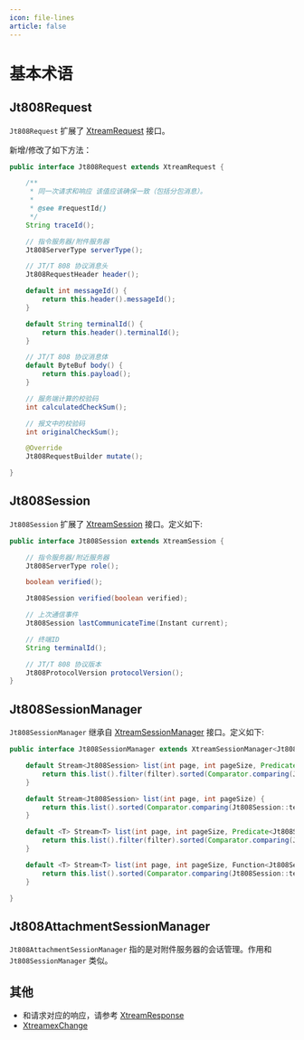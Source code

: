 ```yaml
---
icon: file-lines
article: false
---
```


# 基本术语

## Jt808Request

`Jt808Request` 扩展了 [XtreamRequest](/guide/server/quick-start/terminology.md#xtreamrequest) 接口。

新增/修改了如下方法：

```java
public interface Jt808Request extends XtreamRequest {

    /**
     * 同一次请求和响应 该值应该确保一致（包括分包消息）。
     *
     * @see #requestId()
     */
    String traceId();

    // 指令服务器/附件服务器
    Jt808ServerType serverType();

    // JT/T 808 协议消息头
    Jt808RequestHeader header();

    default int messageId() {
        return this.header().messageId();
    }

    default String terminalId() {
        return this.header().terminalId();
    }

    // JT/T 808 协议消息体
    default ByteBuf body() {
        return this.payload();
    }

    // 服务端计算的校验码
    int calculatedCheckSum();

    // 报文中的校验码
    int originalCheckSum();

    @Override
    Jt808RequestBuilder mutate();

}
```

## Jt808Session

`Jt808Session` 扩展了 [XtreamSession](../../../../guide/server/quick-start/terminology.md#xtreamsession) 接口。定义如下:

```java
public interface Jt808Session extends XtreamSession {

    // 指令服务器/附近服务器
    Jt808ServerType role();

    boolean verified();

    Jt808Session verified(boolean verified);

    // 上次通信事件
    Jt808Session lastCommunicateTime(Instant current);

    // 终端ID
    String terminalId();

    // JT/T 808 协议版本
    Jt808ProtocolVersion protocolVersion();
}
```

## Jt808SessionManager

`Jt808SessionManager` 继承自 [XtreamSessionManager](../../../../guide/server/core-component/session-manager.md) 接口。定义如下:

```java
public interface Jt808SessionManager extends XtreamSessionManager<Jt808Session> {

    default Stream<Jt808Session> list(int page, int pageSize, Predicate<Jt808Session> filter) {
        return this.list().filter(filter).sorted(Comparator.comparing(Jt808Session::terminalId)).skip((long) (page - 1) * pageSize).limit(pageSize);
    }

    default Stream<Jt808Session> list(int page, int pageSize) {
        return this.list().sorted(Comparator.comparing(Jt808Session::terminalId)).skip((long) (page - 1) * pageSize).limit(pageSize);
    }

    default <T> Stream<T> list(int page, int pageSize, Predicate<Jt808Session> filter, Function<Jt808Session, T> converter) {
        return this.list().filter(filter).sorted(Comparator.comparing(Jt808Session::terminalId)).skip((long) (page - 1) * pageSize).limit(pageSize).map(converter);
    }

    default <T> Stream<T> list(int page, int pageSize, Function<Jt808Session, T> converter) {
        return this.list().sorted(Comparator.comparing(Jt808Session::terminalId)).skip((long) (page - 1) * pageSize).map(converter).limit(pageSize);
    }

}
```

## Jt808AttachmentSessionManager

`Jt808AttachmentSessionManager` 指的是对附件服务器的会话管理。作用和 `Jt808SessionManager` 类似。

## 其他

- 和请求对应的响应，请参考 [XtreamResponse](../../../../guide/server/quick-start/terminology.md#xtreamresponse)
- [XtreamexChange](../../../../guide/server/quick-start/terminology.md#xtreamexchange)
